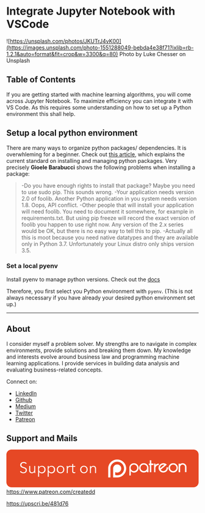 # Integrate Jupyter Notebook with VSCode

![https://unsplash.com/photos/JKUTrJ4vK00](https://images.unsplash.com/photo-1551288049-bebda4e38f71?ixlib=rb-1.2.1&auto=format&fit=crop&w=3300&q=80)
Photo by Luke Chesser on Unsplash


## Table of Contents


If you are getting started with machine learning algorithms, you will come across Jupyter Notebook. To maximize efficiency you can integrate it with VS Code. As this requires some understanding on how to set up a Python environment this shall help.




## Setup a local python environment

There are many ways to organize python packages/ dependencies. It is overwhleming for a beginner.
Check out [this article](https://gioele.io/pyenv-pipenv), which explains the current standard on installing and managing python packages. Very precisely **Gioele Barabucci** shows the following problems when installing a package:

> -Do you have enough rights to install that package? Maybe you need to use sudo pip. This sounds wrong.
> -Your application needs version 2.0 of foolib. Another Python application in you system needs version 1.8. Oops, API conflict.
> -Other people that will install your application will need foolib. You need to document it somewhere, for example in requirements.txt. But using pip freeze will record the exact version of foolib you happen to use right now. Any version of the 2.x series would be OK, but there is no easy way to tell this to pip.
> -Actually all this is moot because you need native datatypes and they are available only in Python 3.7. Unfortunately your Linux distro only ships version 3.5.




### Set a local pyenv

Install pyenv to manage python versions. Check out the [docs](https://github.com/pyenv/pyenv)



Therefore, you first select you Python environment with `pyenv`. (This is not always necessary if you have already your desired python environment set up.)





---

## About

I consider myself a problem solver. My strengths are to navigate in complex environments, provide solutions and breaking them down.
My knowledge and interests evolve around business law and programming machine learning applications.
I provide services in building data analysis and evaluating business-related concepts.

Connect on:
- [LinkedIn](https://www.linkedin.com/in/createdd)
- [Github](https://github.com/Createdd)
- [Medium](https://medium.com/@createdd)
- [Twitter](https://twitter.com/_createdd)
- [Patreon](https://www.patreon.com/createdd)

## Support and Mails

[![supportPatreon](../../patreonImg.png)](https://www.patreon.com/createdd)
https://www.patreon.com/createdd

https://upscri.be/481d76

<!-- Written by Daniel Deutsch -->